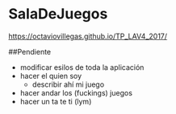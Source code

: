 
# SalaDeJuegos
https://octaviovillegas.github.io/TP_LAV4_2017/


##Pendiente
- modificar esilos de toda la aplicación
- hacer el quien soy
    - describir ahí mi juego
- hacer andar los (fuckings) juegos
- hacer un ta te ti (lym)
